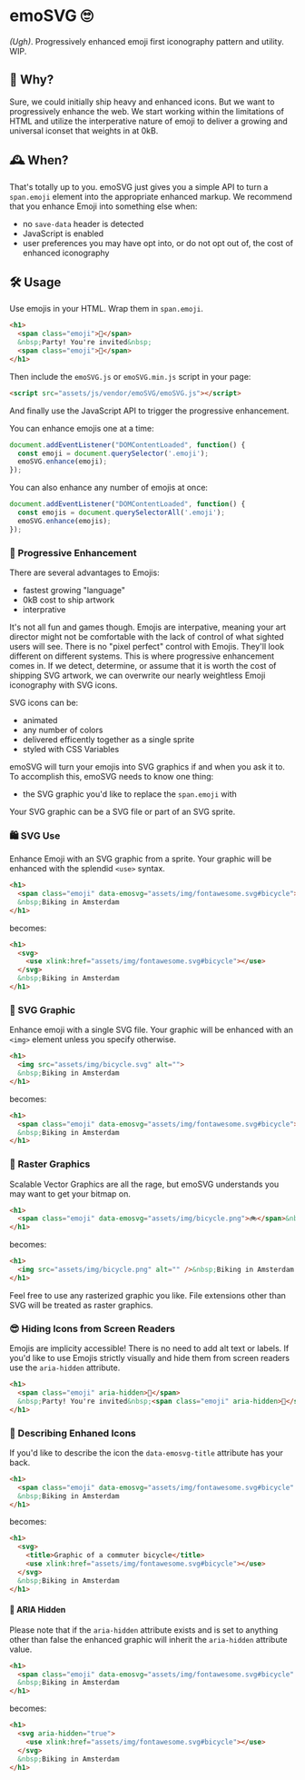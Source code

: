 # emoSVG 🙄
*(Ugh)*. Progressively enhanced emoji first iconography pattern and utility.  
WIP.

## 🤔 Why?
Sure, we could initially ship heavy and enhanced icons. But we want to progressively enhance the web. We start working within the limitations of HTML and utilize the interperative nature of emoji to deliver a growing and universal iconset that weights in at 0kB.

## 🕰 When?
That's totally up to you. emoSVG just gives you a simple API to turn a `span.emoji` element into the appropriate enhanced markup. We recommend that you enhance Emoji into something else when:
 - no `save-data` header is detected
 - JavaScript is enabled
 - user preferences you may have opt into, or do not opt out of, the cost of enhanced iconography

## 🛠 Usage

Use emojis in your HTML. Wrap them in `span.emoji`.
```html
<h1>
  <span class="emoji">🎉</span>
  &nbsp;Party! You're invited&nbsp;
  <span class="emoji">💃</span>
</h1>
```

Then include the `emoSVG.js` or `emoSVG.min.js` script in your page:
```html
<script src="assets/js/vendor/emoSVG/emoSVG.js"></script>
```

And finally use the JavaScript API to trigger the progressive enhancement.

You can enhance emojis one at a time:

```js
document.addEventListener("DOMContentLoaded", function() {
  const emoji = document.querySelector('.emoji');
  emoSVG.enhance(emoji);
});
```

You can also enhance any number of emojis at once:

```js
document.addEventListener("DOMContentLoaded", function() {
  const emojis = document.querySelectorAll('.emoji');
  emoSVG.enhance(emojis);
});
```

### 💅 Progressive Enhancement

There are several advantages to Emojis:
 - fastest growing "language"
 - 0kB cost to ship artwork
 - interprative 
 
It's not all fun and games though. Emojis are interpative, meaning your art director might not be comfortable with the lack of control of what sighted users will see. There is no "pixel perfect" control with Emojis. They'll look different on different systems. This is where progressive enhancement comes in. If we detect, determine, or assume that it is worth the cost of shipping SVG artwork, we can overwrite our nearly weightless Emoji iconography with SVG icons.

SVG icons can be:
 - animated 
 - any number of colors
 - delivered efficently together as a single sprite
 - styled with CSS Variables
 
emoSVG will turn your emojis into SVG graphics if and when you ask it to. To accomplish this, emoSVG needs to know one thing:
 - the SVG graphic you'd like to replace the `span.emoji` with

Your SVG graphic can be a SVG file or part of an SVG sprite.

### 🛍 SVG Use 
Enhance Emoji with an SVG graphic from a sprite. Your graphic will be enhanced with the splendid `<use>` syntax.
```html
<h1>
  <span class="emoji" data-emosvg="assets/img/fontawesome.svg#bicycle">🚲</span>
  &nbsp;Biking in Amsterdam
</h1>
```

becomes:
```html
<h1>
  <svg>
    <use xlink:href="assets/img/fontawesome.svg#bicycle"></use>
  </svg>
  &nbsp;Biking in Amsterdam
</h1>
```

### 🎨 SVG Graphic
Enhance emoji with a single SVG file. Your graphic will be enhanced with an `<img>` element unless you specify otherwise.
```html
<h1>
  <img src="assets/img/bicycle.svg" alt="">
  &nbsp;Biking in Amsterdam
</h1>
```

becomes:
```html
<h1>
  <span class="emoji" data-emosvg="assets/img/fontawesome.svg#bicycle">🚲</span>
  &nbsp;Biking in Amsterdam
</h1>
```

### 👾 Raster Graphics
Scalable Vector Graphics are all the rage, but emoSVG understands you may want to get your bitmap on.

```html
<h1>
  <span class="emoji" data-emosvg="assets/img/bicycle.png">🚲</span>&nbsp;Biking in Amsterdam
</h1>
```

becomes:
```html
<h1>
  <img src="assets/img/bicycle.png" alt="" />&nbsp;Biking in Amsterdam
</h1>
```

Feel free to use any rasterized graphic you like. File extensions other than SVG will be treated as raster graphics.

### 😎 Hiding Icons from Screen Readers

Emojis are implicity accessible! There is no need to add alt text or labels. If you'd like to use Emojis strictly visually and hide them from screen readers use the `aria-hidden` attribute.

```html
<h1>
  <span class="emoji" aria-hidden>🎉</span>
  &nbsp;Party! You're invited&nbsp;<span class="emoji" aria-hidden>💃</span>
</h1>
```

### 📣 Describing Enhaned Icons

If you'd like to describe the icon the `data-emosvg-title` attribute has your back.

```html
<h1>
  <span class="emoji" data-emosvg="assets/img/fontawesome.svg#bicycle" data-emosvg-title="Graphic of a commuter bicycle">🚲</span>
  &nbsp;Biking in Amsterdam
</h1>
```

becomes:
```html
<h1>
  <svg>
    <title>Graphic of a commuter bicycle</title>
    <use xlink:href="assets/img/fontawesome.svg#bicycle"></use>
  </svg>
  &nbsp;Biking in Amsterdam
</h1>
```

#### 👻 ARIA Hidden
Please note that if the `aria-hidden` attribute exists and is set to anything other than false the enhanced graphic will inherit the `aria-hidden` attribute value.

```html
<h1>
  <span class="emoji" data-emosvg="assets/img/fontawesome.svg#bicycle" aria-hidden="true">🚲</span>
  &nbsp;Biking in Amsterdam
</h1>
```

becomes:
```html
<h1>
  <svg aria-hidden="true">
    <use xlink:href="assets/img/fontawesome.svg#bicycle"></use>
  </svg>
  &nbsp;Biking in Amsterdam
</h1>
```



